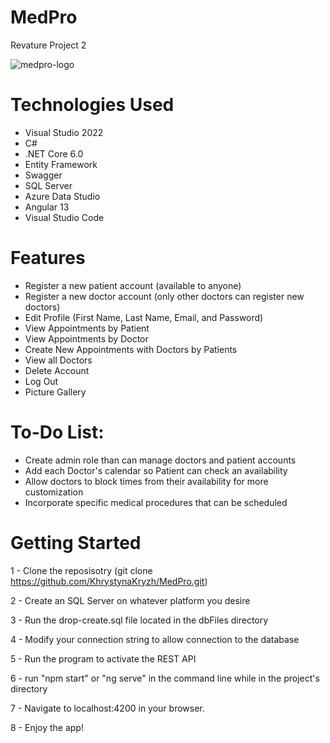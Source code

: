 # MedPro
 Revature Project 2

![medpro-logo](https://user-images.githubusercontent.com/8681966/164043700-5fa473c5-8410-4271-ae84-8744ce8ebde0.png)

# Technologies Used

- Visual Studio 2022
- C#
- .NET Core 6.0
- Entity Framework
- Swagger
- SQL Server
- Azure Data Studio
- Angular 13
- Visual Studio Code

# Features

- Register a new patient account (available to anyone)
- Register a new doctor account (only other doctors can register new doctors)
- Edit Profile (First Name, Last Name, Email, and Password)
- View Appointments by Patient
- View Appointments by Doctor
- Create New Appointments with Doctors by Patients
- View all Doctors
- Delete Account
- Log Out
- Picture Gallery

# To-Do List:

- Create admin role than can manage doctors and patient accounts
- Add each Doctor's calendar so Patient can check an availability
- Allow doctors to block times from their availability for more customization
- Incorporate specific medical procedures that can be scheduled

# Getting Started

1 - Clone the reposisotry (git clone https://github.com/KhrystynaKryzh/MedPro.git)

2 - Create an SQL Server on whatever platform you desire

3 - Run the drop-create.sql file located in the dbFiles directory

4 - Modify your connection string to allow connection to the database

5 - Run the program to activate the REST API

6 - run "npm start" or "ng serve" in the command line while in the project's directory

7 - Navigate to localhost:4200 in your browser.

8 - Enjoy the app!
